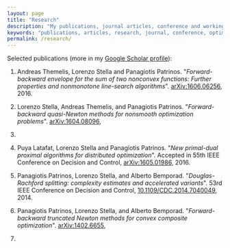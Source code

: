 ```yaml
---
layout: page
title: "Research"
description: "My publications, journal articles, conference and working papers and research-related stuff."
keywords: "publications, articles, research, journal, conference, optimization, nonsmooth, proximal, splitting"
permalink: /research/
---
```


Selected publications (more in my [Google Scholar profile](https://scholar.google.com/citations?user=Y3ag8YsAAAAJ&hl=en)):

1. Andreas Themelis, Lorenzo Stella and Panagiotis Patrinos. "*Forward-backward
envelope for the sum of two nonconvex functions: Further properties and
nonmonotone line-search algorithms*". [arXiv:1606.06256](http://arxiv.org/abs/1606.06256), 2016.

2. Lorenzo Stella, Andreas Themelis, and Panagiotis Patrinos. "*Forward-backward
quasi-Newton methods for nonsmooth optimization problems*". [arXiv:1604.08096](http://arxiv.org/abs/1604.08096),
2016.

3. Puya Latafat, Lorenzo Stella and Panagiotis Patrinos. "*New primal-dual
proximal algorithms for distributed optimization*". Accepted in 55th IEEE Conference
on Decision and Control, [arXiv:1605.01986](http://arxiv.org/abs/1605.01986), 2016.

4. Panagiotis Patrinos, Lorenzo Stella, and Alberto Bemporad. "*Douglas-Rachford
splitting: complexity estimates and accelerated variants*". 53rd IEEE Conference
on Decision and Control, [10.1109/CDC.2014.7040049](http://dx.doi.org/10.1109/CDC.2014.7040049), 2014.

5. Panagiotis Patrinos, Lorenzo Stella, and Alberto Bemporad. "*Forward-backward
truncated Newton methods for convex composite optimization*". [arXiv:1402.6655](http://arxiv.org/abs/1402.6655),
2014.
